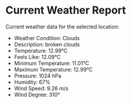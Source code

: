 # Current Weather Report
Current weather data for the selected location:
- Weather Condition: Clouds
- Description: broken clouds
- Temperature: 12.99°C
- Feels Like: 12.09°C
- Minimum Temperature: 11.01°C
- Maximum Temperature: 12.99°C
- Pressure: 1024 hPa
- Humidity: 67%
- Wind Speed: 9.26 m/s
- Wind Degree: 310°
